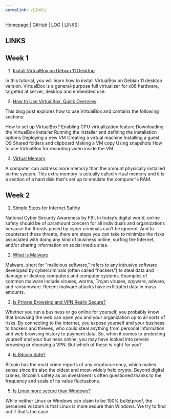 ```yaml
---
permalink: /LINKS/
---
```




 [Homepage](https://bimabara.github.io/os212) | [GitHub](https://github.com/Bimabara/os212) | [LOG](https://raw.githubusercontent.com/Bimabara/os212/master/TXT/mylog.txt) | [LINKS](https://bimabara.github.io/os212/LINKS/)|


## LINKS

## Week 1

1. [Install VirtualBox on Debian 11 Desktop](https://kifarunix.com/install-virtualbox-on-debian-11-desktop/)

In this tutorial, you will learn how to install VirtualBox on Debian 11 desktop version. VirtualBox is a general-purpose full virtualizer for x86 hardware, targeted at server, desktop and embedded use.

2. [How to Use VirtualBox: Quick Overview](https://www.nakivo.com/blog/use-virtualbox-quick-overview/)

This blog post explores how to use VirtualBox and contains the following sections:

How to set up VirtualBox?
Enabling CPU virtualization feature
Downloading the VirtualBox installer
Running the installer and defining the installation options
Deploying a new VM
Creating a virtual machine
Installing a guest OS
Shared folders and clipboard
Making a VM copy
Using snapshots
How to use VirtualBox for recording video inside the VM

3. [Virtual Memory](https://www.tutorialspoint.com/operating_system/os_virtual_memory.htm)

A computer can address more memory than the amount physically installed on the system. This extra memory is actually called virtual memory and it is a section of a hard disk that's set up to emulate the computer's RAM.


## Week 2

1. [Simple Steps for Internet Safety](https://www.fbi.gov/news/stories/simple-steps-for-internet-safety)

National Cyber Security Awareness by FBI, In today’s digital world, online safety should be of paramount concern for all individuals and organizations because the threats posed by cyber criminals can’t be ignored. And to counteract these threats, there are steps you can take to minimize the risks associated with doing any kind of business online, surfing the Internet, and/or sharing information on social media sites.

2. [What is Malware](https://www.cisco.com/c/en/us/products/security/advanced-malware-protection/what-is-malware.html#~7-types-of-malware)

Malware, short for “malicious software,” refers to any intrusive software developed by cybercriminals (often called “hackers”) to steal data and damage or destroy computers and computer systems. Examples of common malware include viruses, worms, Trojan viruses, spyware, adware, and ransomware. Recent malware attacks have exfiltrated data in mass amounts.


3. [Is Private Browsing and VPN Really Secure?](https://www.kaspersky.com/resource-center/definitions/how-does-vpn-keep-me-safe-online)

Whether you run a business or go online for yourself, you probably know that browsing the web can open you and your organization up to all sorts of risks.
By connecting to the internet, you expose yourself and your business to hackers and thieves, who could steal anything from personal information and web browsing history to payment data.
So, when it comes to protecting yourself and your business online, you may have looked into private browsing or choosing a VPN. But which of these is right for you?

4. [Is Bitcoin Safe?](https://time.com/nextadvisor/investing/cryptocurrency/is-bitcoin-safe/)

Bitcoin has the most crime reports of any cryptocurrency, which makes sense since it’s also the oldest and most-widely held crypto. Beyond digital crimes, Bitcoin’s safety as an investment is often questioned thanks to the frequency and scale of its value fluctuations.

5. [Is Linux more secure than Windows?](https://vivaldi.com/blog/linux-more-secure-than-windows/)

While neither Linux or Windows can claim to be 100% bulletproof, the perceived wisdom is that Linux is more secure than Windows. We try to find out if that’s the case.

